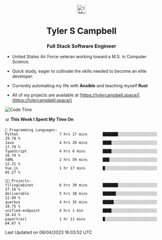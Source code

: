<p align="center">
<a href="https://www.linkedin.com/in/t36campbell" target="blank"><img align="center" src="https://ik.imagekit.io/t36campbell/Portfolio/linkedin.png.original_m8bbGgPh6.png" alt="t36campbell" height="30" width="30" /></a>
</p>
<h1 align="center">Tyler S Campbell</h1>
<h3 align="center">Full Stack Software Engineer</h3>

* United States Air Force veteran working toward a M.S. in Computer Science.

* Quick study, eager to cultivate the skills needed to become an elite developer.

* Currently automating my life with **Ansible** and teaching myself **Rust**

* All of my projects are available at [https://tylercampbell.space/](https://tylercampbell.space/)

<!--START_SECTION:waka-->
![Code Time](http://img.shields.io/badge/Code%20Time-2%2C366%20hrs%2043%20mins-blue)

📊 **This Week I Spent My Time On** 

```text
💬 Programming Languages: 
Python                   7 hrs 17 mins       ███████░░░░░░░░░░░░░░░░░░   29.78 % 
Java                     4 hrs 20 mins       ████░░░░░░░░░░░░░░░░░░░░░   17.70 % 
TypeScript               4 hrs 6 mins        ████░░░░░░░░░░░░░░░░░░░░░   16.74 % 
YAML                     2 hrs 59 mins       ███░░░░░░░░░░░░░░░░░░░░░░   12.21 % 
Vue.js                   1 hr 17 mins        █░░░░░░░░░░░░░░░░░░░░░░░░   05.27 % 

🐱‍💻 Projects: 
filingcabinet            6 hrs 39 mins       ███████░░░░░░░░░░░░░░░░░░   27.16 % 
deliverable              5 hrs 38 mins       ██████░░░░░░░░░░░░░░░░░░░   22.99 % 
quarkus                  4 hrs 35 mins       █████░░░░░░░░░░░░░░░░░░░░   18.75 % 
unified-endpoint         4 hrs 1 min         ████░░░░░░░░░░░░░░░░░░░░░   16.43 % 
papertrail               1 hr 11 mins        █░░░░░░░░░░░░░░░░░░░░░░░░   04.87 % 
```


 Last Updated on 06/04/2023 16:03:52 UTC
<!--END_SECTION:waka-->
